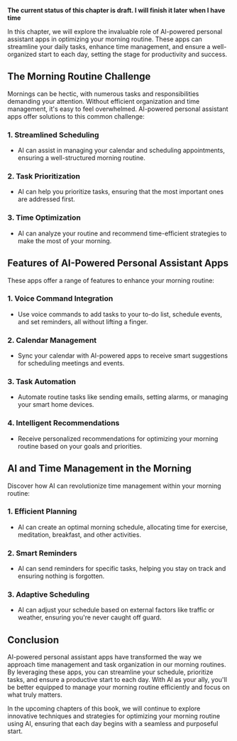 **The current status of this chapter is draft. I will finish it later when I have time**

In this chapter, we will explore the invaluable role of AI-powered personal assistant apps in optimizing your morning routine. These apps can streamline your daily tasks, enhance time management, and ensure a well-organized start to each day, setting the stage for productivity and success.

**The Morning Routine Challenge**
---------------------------------

Mornings can be hectic, with numerous tasks and responsibilities demanding your attention. Without efficient organization and time management, it's easy to feel overwhelmed. AI-powered personal assistant apps offer solutions to this common challenge:

### **1. Streamlined Scheduling**

* AI can assist in managing your calendar and scheduling appointments, ensuring a well-structured morning routine.

### **2. Task Prioritization**

* AI can help you prioritize tasks, ensuring that the most important ones are addressed first.

### **3. Time Optimization**

* AI can analyze your routine and recommend time-efficient strategies to make the most of your morning.

**Features of AI-Powered Personal Assistant Apps**
--------------------------------------------------

These apps offer a range of features to enhance your morning routine:

### **1. Voice Command Integration**

* Use voice commands to add tasks to your to-do list, schedule events, and set reminders, all without lifting a finger.

### **2. Calendar Management**

* Sync your calendar with AI-powered apps to receive smart suggestions for scheduling meetings and events.

### **3. Task Automation**

* Automate routine tasks like sending emails, setting alarms, or managing your smart home devices.

### **4. Intelligent Recommendations**

* Receive personalized recommendations for optimizing your morning routine based on your goals and priorities.

**AI and Time Management in the Morning**
-----------------------------------------

Discover how AI can revolutionize time management within your morning routine:

### **1. Efficient Planning**

* AI can create an optimal morning schedule, allocating time for exercise, meditation, breakfast, and other activities.

### **2. Smart Reminders**

* AI can send reminders for specific tasks, helping you stay on track and ensuring nothing is forgotten.

### **3. Adaptive Scheduling**

* AI can adjust your schedule based on external factors like traffic or weather, ensuring you're never caught off guard.

**Conclusion**
--------------

AI-powered personal assistant apps have transformed the way we approach time management and task organization in our morning routines. By leveraging these apps, you can streamline your schedule, prioritize tasks, and ensure a productive start to each day. With AI as your ally, you'll be better equipped to manage your morning routine efficiently and focus on what truly matters.

In the upcoming chapters of this book, we will continue to explore innovative techniques and strategies for optimizing your morning routine using AI, ensuring that each day begins with a seamless and purposeful start.
